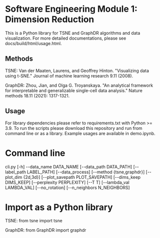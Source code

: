 # Software Engineering Module 1: Dimension Reduction
This is a Python library for TSNE and GraphDR algorithms and data visualization. For more detailed documentations, please see docs/build/html/usage.html.

## Methods
TSNE: Van der Maaten, Laurens, and Geoffrey Hinton. "Visualizing data using t-SNE." Journal of machine learning research 9.11 (2008).

GraphDR: Zhou, Jian, and Olga G. Troyanskaya. "An analytical framework for interpretable and generalizable single-cell data analysis." Nature methods 18.11 (2021): 1317-1321.

## Usage
For library dependencies please refer to requirements.txt with Python >= 3.9. To run the scripts please download this repository and run from command line or as a library. Example usages are available in demo.ipynb.

# Command line
cli.py [-h] --data_name DATA_NAME [--data_path DATA_PATH] [--label_path LABEL_PATH] [--data_process] [--method {tsne,graphdr}] [--plot_dim {2d,3d}] [--plot_savepath PLOT_SAVEPATH] [--dims_keep DIMS_KEEP] [--perplexity PERPLEXITY] [--T T] [--lambda_val LAMBDA_VAL] [--no_rotation] [--n_neighbors N_NEIGHBORS]

# Import as a Python library
TSNE: from tsne import tsne

GraphDR: from GraphDR import graphdr